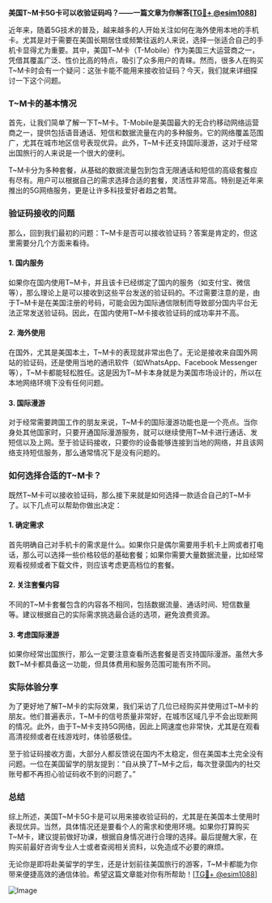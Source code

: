 **美国T~M卡5G卡可以收验证码吗？——一篇文章为你解答[[TG💪+ @esim1088](https://t.me/s/esim1088)]**

近年来，随着5G技术的普及，越来越多的人开始关注如何在海外使用本地的手机卡。尤其是对于需要在美国长期居住或频繁往返的人来说，选择一张适合自己的手机卡显得尤为重要。其中，美国T~M卡（T-Mobile）作为美国三大运营商之一，凭借其覆盖广泛、性价比高的特点，吸引了众多用户的青睐。然而，很多人在购买T~M卡时会有一个疑问：这张卡能不能用来接收验证码？今天，我们就来详细探讨一下这个问题。

### T~M卡的基本情况

首先，让我们简单了解一下T~M卡。T-Mobile是美国最大的无合约移动网络运营商之一，提供包括语音通话、短信和数据流量在内的多种服务。它的网络覆盖范围广，尤其在城市地区信号表现优异。此外，T~M卡还支持国际漫游，这对于经常出国旅行的人来说是一个很大的便利。

T~M卡分为多种套餐，从基础的数据流量包到包含无限通话和短信的高级套餐应有尽有。用户可以根据自己的需求选择合适的套餐，灵活性非常高。特别是近年来推出的5G网络服务，更是让许多科技爱好者趋之若鹜。

### 验证码接收的问题

那么，回到我们最初的问题：T~M卡是否可以接收验证码？答案是肯定的，但这里需要分几个方面来看待。

#### 1. 国内服务

如果你在国内使用T~M卡，并且该卡已经绑定了国内的服务（如支付宝、微信等），那么理论上是可以接收到这些平台发送的验证码的。不过需要注意的是，由于T~M卡是在美国注册的号码，可能会因为国际通信限制而导致部分国内平台无法正常发送验证码。因此，在国内使用T~M卡接收验证码的成功率并不高。

#### 2. 海外使用

在国外，尤其是美国本土，T~M卡的表现就非常出色了。无论是接收来自国外网站的验证码，还是使用当地的通讯软件（如WhatsApp、Facebook Messenger等），T~M卡都能轻松胜任。这是因为T~M卡本身就是为美国市场设计的，所以在本地网络环境下没有任何问题。

#### 3. 国际漫游

对于经常需要跨国工作的朋友来说，T~M卡的国际漫游功能也是一个亮点。当你身处其他国家时，只要开通国际漫游服务，就可以继续使用T~M卡进行通话、发短信以及上网。至于验证码接收，只要你的设备能够连接到当地的网络，并且该网络支持短信服务，那么通常情况下是没有问题的。

### 如何选择合适的T~M卡？

既然T~M卡可以接收验证码，那么接下来就是如何选择一款适合自己的T~M卡了。以下几点可以帮助你做出决定：

#### 1. 确定需求

首先明确自己对手机卡的需求是什么。如果你只是偶尔需要用手机卡上网或者打电话，那么可以选择一些价格较低的基础套餐；如果你需要大量数据流量，比如经常观看视频或者下载文件，则应该考虑更高档位的套餐。

#### 2. 关注套餐内容

不同的T~M卡套餐包含的内容各不相同，包括数据流量、通话时间、短信数量等。建议根据自己的实际需求挑选最合适的选项，避免浪费资源。

#### 3. 考虑国际漫游

如果你经常出国旅行，那么一定要注意查看所选套餐是否支持国际漫游。虽然大多数T~M卡都具备这一功能，但具体费用和服务范围可能有所不同。

### 实际体验分享

为了更好地了解T~M卡的实际效果，我们采访了几位已经购买并使用过T~M卡的朋友。他们普遍表示，T~M卡的信号质量非常好，在城市区域几乎不会出现断网的情况。此外，由于T~M卡支持5G网络，因此上网速度也非常快，尤其是在观看高清视频或者在线游戏时，体验感极佳。

至于验证码接收方面，大部分人都反馈说在国内不太稳定，但在美国本土完全没有问题。一位在美国留学的朋友提到：“自从换了T~M卡之后，每次登录国内的社交账号都不再担心验证码收不到的问题了。”

### 总结

综上所述，美国T~M卡5G卡是可以用来接收验证码的，尤其是在美国本土使用时表现优异。当然，具体情况还是要看个人的需求和使用环境。如果你打算购买T~M卡，建议提前做好功课，根据自身情况进行合理的选择。最后提醒大家，在购买前最好咨询专业人士或者查阅相关资料，以免造成不必要的麻烦。

无论你是即将赴美留学的学生，还是计划前往美国旅行的游客，T~M卡都能为你带来便捷高效的通信体验。希望这篇文章能对你有所帮助！[[TG💪+ @esim1088](https://t.me/s/esim1088)]

![Image](https://i.postimg.cc/4NQfJmqS/Snipaste-2025-05-13-00-14-12.png)